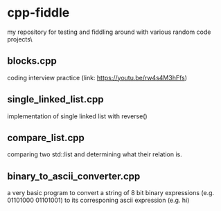 # cpp-fiddle
my repository for testing and fiddling around with various random code projects\ 


## blocks.cpp
coding interview practice (link: https://youtu.be/rw4s4M3hFfs)

## single_linked_list.cpp
implementation of single linked list with reverse()

## compare_list.cpp
comparing two std::list and determining what their relation is.

## binary_to_ascii_converter.cpp
a very basic program to convert a string of 8 bit binary expressions (e.g. 01101000 01101001) to its corresponing ascii expression (e.g. hi)

